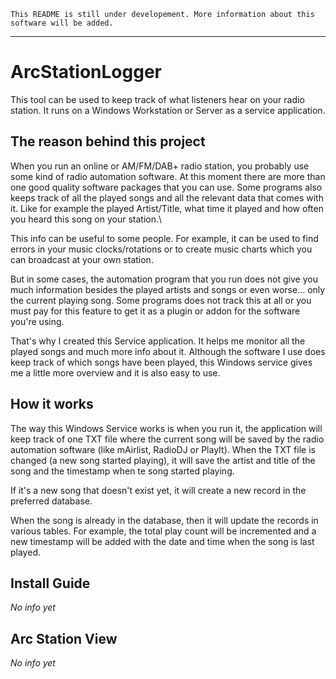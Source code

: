 `This README is still under developement.
More information about this software will be added.`

---

# ArcStationLogger
This tool can be used to keep track of what listeners hear on your radio station. It runs on a Windows Workstation or Server as a service application.

## The reason behind this project
When you run an online or AM/FM/DAB+ radio station, you probably use some kind of radio automation software.
At this moment there are more than one good quality software packages that you can use.
Some programs also keeps track of all the played songs and all the relevant data that comes with it. Like for example the played Artist/Title,
what time it played and how often you heard this song on your station.\

This info can be useful to some people. For example, it can be used to find errors in your music clocks/rotations or to create music charts which you
can broadcast at your own station.

But in some cases, the automation program that you run does not give you much information besides the played artists and songs
or even worse... only the current playing song.
Some programs does not track this at all or you must pay for this feature to get it as a plugin or addon for the software you're using.

That's why I created this Service application. It helps me monitor all the played songs and much more info about it.
Although the software I use does keep track of which songs have been played, this Windows service gives me a little more overview and it is also easy to use.

## How it works
The way this Windows Service works is when you run it, the application will keep track of one TXT file where the current song will be saved by the radio automation software (like mAirlist, RadioDJ or PlayIt). When the TXT file is changed (a new song started playing), it will save the artist and title of the song and the timestamp when te song started playing.

If it's a new song that doesn't exist yet, it will create a new record in the preferred database.

When the song is already in the database, then it will update the records in various tables. For example, the total play count will be incremented and a new timestamp will be added with the date and time when the song is last played.

## Install Guide
_No info yet_

## Arc Station View
_No info yet_
